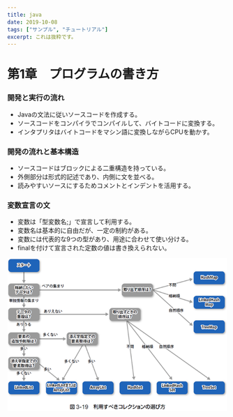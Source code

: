 ```yaml
---
title: java
date: 2019-10-08
tags: ["サンプル", "チュートリアル"]
excerpt: これは抜粋です。
---
```

# 第1章　プログラムの書き方

### 開発と実行の流れ
- Javaの文法に従いソースコードを作成する。 
- ソースコードをコンパイラでコンパイルして、バイトコードに変換する。 
- インタプリタはバイトコードをマシン語に変換しながらCPUを動かす。 

### 開発の流れと基本構造
- ソースコードはブロックによる二重構造を持っている。 
- 外側部分は形式的記述であり、内側に文を並べる。 
- 読みやすいソースにするためコメントとインデントを活用する。 

### 変数宣言の文
- 変数は「型変数名;」で宣言して利用する。 
- 変数名は基本的に自由だが、一定の制約がある。 
- 変数には代表的な9つの型があり、用途に合わせて使い分ける。 
- finalを付けて宣言された定数の値は書き換えられない。 
















![Collection](./images/Collection.png)
